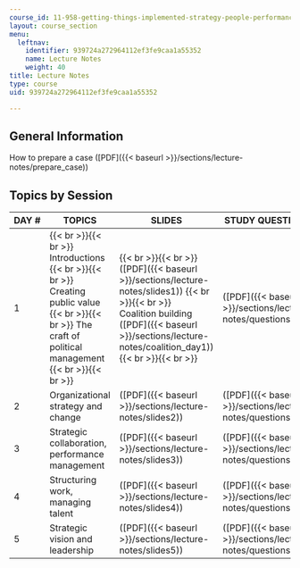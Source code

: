 ```yaml
---
course_id: 11-958-getting-things-implemented-strategy-people-performance-and-leadership-january-iap-2009
layout: course_section
menu:
  leftnav:
    identifier: 939724a272964112ef3fe9caa1a55352
    name: Lecture Notes
    weight: 40
title: Lecture Notes
type: course
uid: 939724a272964112ef3fe9caa1a55352

---
```


General Information
-------------------

How to prepare a case ([PDF]({{< baseurl >}}/sections/lecture-notes/prepare_case))

Topics by Session
-----------------

| DAY # | TOPICS | SLIDES | STUDY QUESTIONS |
| --- | --- | --- | --- |
| 1 |  {{< br >}}{{< br >}} Introductions {{< br >}}{{< br >}} Creating public value {{< br >}}{{< br >}} The craft of political management {{< br >}}{{< br >}}  |  {{< br >}}{{< br >}} ([PDF]({{< baseurl >}}/sections/lecture-notes/slides1)) {{< br >}}{{< br >}} Coalition building ([PDF]({{< baseurl >}}/sections/lecture-notes/coalition_day1)) {{< br >}}{{< br >}}  | ([PDF]({{< baseurl >}}/sections/lecture-notes/questions1)) |
| 2 | Organizational strategy and change | ([PDF]({{< baseurl >}}/sections/lecture-notes/slides2)) | ([PDF]({{< baseurl >}}/sections/lecture-notes/questions2)) |
| 3 | Strategic collaboration, performance management | ([PDF]({{< baseurl >}}/sections/lecture-notes/slides3)) | ([PDF]({{< baseurl >}}/sections/lecture-notes/questions3)) |
| 4 | Structuring work, managing talent | ([PDF]({{< baseurl >}}/sections/lecture-notes/slides4)) | ([PDF]({{< baseurl >}}/sections/lecture-notes/questions4)) |
| 5 | Strategic vision and leadership | ([PDF]({{< baseurl >}}/sections/lecture-notes/slides5)) | ([PDF]({{< baseurl >}}/sections/lecture-notes/questions5))